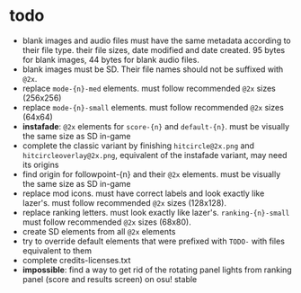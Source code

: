# todo

- blank images and audio files must have the same metadata according to their file type. their file sizes, date modified and date created. 95 bytes for blank images, 44 bytes for blank audio files.
- blank images must be SD. Their file names should not be suffixed with `@2x`.
- replace `mode-{n}-med` elements. must follow recommended `@2x` sizes (256x256)
- replace `mode-{n}-small` elements. must follow recommended `@2x` sizes (64x64)
- **instafade**: `@2x` elements for `score-{n}` and `default-{n}`. must be visually the same size as SD in-game
- complete the classic variant by finishing `hitcircle@2x.png` and `hitcircleoverlay@2x.png`, equivalent of the instafade variant, may need its origins
- find origin for followpoint-{n} and their `@2x` elements. must be visually the same size as SD in-game
- replace mod icons. must have correct labels and look exactly like lazer's. must follow recommended `@2x` sizes (128x128).
- replace ranking letters. must look exactly like lazer's. `ranking-{n}-small` must follow recommended `@2x` sizes (68x80).
- create SD elements from all `@2x` elements
- try to override default elements that were prefixed with `TODO-` with files equivalent to them 
- complete credits-licenses.txt
- **impossible**: find a way to get rid of the rotating panel lights from ranking panel (score and results screen) on osu! stable
